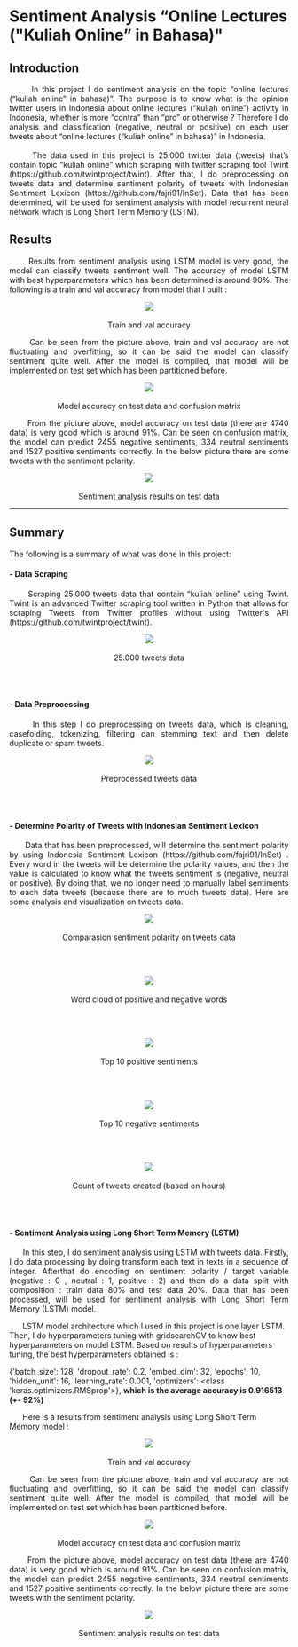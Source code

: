 # Sentiment Analysis “Online Lectures ("Kuliah Online” in Bahasa)"

## Introduction
<p align = "justify">
&nbsp;&nbsp;&nbsp;&nbsp;&nbsp; In this project I do sentiment analysis on the topic “online lectures  (“kuliah online” in bahasa)”. The purpose is to know what is the opinion twitter users in Indonesia about online lectures (“kuliah online”) activity in Indonesia, whether is more “contra” than “pro” or otherwise ? Therefore I do analysis and classification (negative, neutral or positive) on each user tweets about  “online lectures  (“kuliah online” in bahasa)” in Indonesia.
 <br></br>
&nbsp;&nbsp;&nbsp;&nbsp;&nbsp; The data used in this project is 25.000 twitter data (tweets) that’s contain topic “kuliah online” which scraping with twitter scraping tool Twint (https://github.com/twintproject/twint). After that, I do preprocessing on tweets data and determine sentiment polarity of tweets with Indonesian Sentiment Lexicon (https://github.com/fajri91/InSet).  Data that has been determined, will be used for sentiment analysis with model recurrent neural network which is Long Short Term Memory (LSTM). 
</p>

## Results
<p align = "justify">
&nbsp;&nbsp;&nbsp;&nbsp;&nbsp; Results from sentiment analysis using LSTM model is very good, the model can classify tweets sentiment well. The accuracy of model LSTM with best hyperparameters which has been determined is around 90%. The following is a train and val accuracy from model that  I built :
</p>

<p align="center"> 
 <img src="images/train and val accuracy.png" /> 
 <br></br>
 Train and val accuracy
</p>

<p align = "justify"> 
 &nbsp;&nbsp;&nbsp;&nbsp;&nbsp; Can be seen from the picture above, train and val accuracy are not fluctuating and overfitting, so it can be said the model can classify    sentiment quite well. After the model is compiled, that model will be implemented on test set which has been partitioned before.
</p>

<p align="center"> 
 <img src="images/accuracy test data and confusion matrix.png" /> 
 <br></br>
 Model  accuracy on test data and confusion matrix
</p>

<p align = "justify"> 
&nbsp;&nbsp;&nbsp;&nbsp;&nbsp; From the picture above, model accuracy on test data (there are 4740 data) is very good which is around 91%. Can be seen on confusion matrix, the model can predict 2455 negative sentiments, 334 neutral sentiments and 1527 positive sentiments correctly. In the below picture there are some tweets with the sentiment polarity.
</p>

<p align="center"> 
 <img src="images/results on test data.png" /> 
 <br></br>
 Sentiment analysis results on test data
</p>

---------------------------------------------------------------------------------------------------------------------------------------------------------------------------------

## Summary
The following is a summary of what was done in this project:

#### - Data Scraping
<p align = "justify"> 
&nbsp;&nbsp;&nbsp;&nbsp;&nbsp; Scraping 25.000 tweets data that contain “kuliah online” using Twint. Twint is an advanced Twitter scraping tool written in Python that allows for scraping Tweets from Twitter profiles without using Twitter's API (https://github.com/twintproject/twint).
</p>
<p align="center"> 
 <img src="images/25k tweets data.png" /> 
 <br></br>
 25.000 tweets data
</p>
<br></br>

#### - Data Preprocessing
<p align = "justify"> 
&nbsp;&nbsp;&nbsp;&nbsp;&nbsp; In this step I do preprocessing on tweets data, which is cleaning, casefolding, tokenizing, filtering dan stemming text and then delete duplicate or spam tweets. 
</p>
<p align="center"> 
 <img src="images/preprocessed tweets data.png" /> 
 <br></br>
 Preprocessed tweets data
</p>
<br></br>

#### - Determine Polarity of Tweets with Indonesian Sentiment Lexicon
<p align = "justify"> 
&nbsp;&nbsp;&nbsp;&nbsp;&nbsp; Data that has been preprocessed, will determine the sentiment polarity by using Indonesia Sentiment Lexicon (https://github.com/fajri91/InSet) . Every word in the tweets will be determine the polarity values, and then the value is calculated to know what the tweets sentiment is  (negative, neutral or positive). By doing that, we no longer need to manually label sentiments to each data tweets (because there are to much tweets data). Here are some analysis and visualization on tweets data. 
</p>
<p align="center"> 
 <img src="images/piechart sentiment polarity.png" /> 
 <br></br>
 Comparasion sentiment polarity on tweets data
</p>
<br></br>

<p align="center"> 
 <img src="images/wordcloud positive and negative words.png" /> 
 <br></br>
 Word cloud of positive and negative words
</p>
<br></br>

<p align="center"> 
 <img src="images/Top 10 positive sentiments.png" /> 
 <br></br>
 Top 10 positive sentiments
</p>
<br></br>

<p align="center"> 
 <img src="images/Top 10 negative sentiments.png" /> 
 <br></br>
 Top 10 negative sentiments
</p>
<br></br>

<p align="center"> 
 <img src="images/count of tweets created.png" /> 
 <br></br>
 Count of tweets created (based on hours)
</p>
<br></br>

#### - Sentiment Analysis using Long Short Term Memory (LSTM)
<p align = "justify"> 
&nbsp;&nbsp;&nbsp;&nbsp;&nbsp; In this step, I do sentiment analysis using LSTM with tweets data. Firstly, I do data processing by doing transform each text in texts in a sequence of integer. Afterthat do encoding on sentiment polarity / target variable  (negative : 0 , neutral : 1, positive : 2) and then do a data split with composition : train data 80% and test data 20%. Data that has been processed, will be used for sentiment analysis with Long Short Term Memory (LSTM) model. 

&nbsp;&nbsp;&nbsp;&nbsp;&nbsp; LSTM model architecture which I used in this project is one layer LSTM. Then, I do hyperparameters tuning with gridsearchCV to know best hyperparameters on model LSTM. Based on results of hyperparameters tuning, the best hyperparameters obtained is :

{'batch_size': 128, 'dropout_rate': 0.2, 'embed_dim': 32, 'epochs': 10, 'hidden_unit': 16, 'learning_rate': 0.001, 'optimizers': <class 'keras.optimizers.RMSprop'>}, <b> which is   the average accuracy is 0.916513 (+- 92%) </b>
</p>

&nbsp;&nbsp;&nbsp;&nbsp;&nbsp; Here is a results from sentiment analysis using Long Short Term Memory model :

<p align="center"> 
 <img src="images/train and val accuracy.png" /> 
 <br></br>
 Train and val accuracy
</p>

<p align = "justify"> 
 &nbsp;&nbsp;&nbsp;&nbsp;&nbsp; Can be seen from the picture above, train and val accuracy are not fluctuating and overfitting, so it can be said the model can classify    sentiment quite well. After the model is compiled, that model will be implemented on test set which has been partitioned before.
</p>

<p align="center"> 
 <img src="images/accuracy test data and confusion matrix.png" /> 
 <br></br>
 Model  accuracy on test data and confusion matrix
</p>

<p align = "justify"> 
&nbsp;&nbsp;&nbsp;&nbsp;&nbsp; From the picture above, model accuracy on test data (there are 4740 data) is very good which is around 91%. Can be seen on confusion matrix, the model can predict 2455 negative sentiments, 334 neutral sentiments and 1527 positive sentiments correctly. In the below picture there are some tweets with the sentiment polarity.
</p>

<p align="center"> 
 <img src="images/results on test data.png" /> 
 <br></br>
 Sentiment analysis results on test data
</p>

